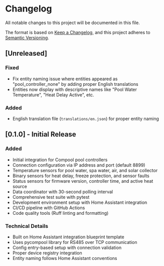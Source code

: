 # Changelog

All notable changes to this project will be documented in this file.

The format is based on [Keep a Changelog](https://keepachangelog.com/en/1.0.0/),
and this project adheres to [Semantic Versioning](https://semver.org/spec/v2.0.0.html).

## [Unreleased]

### Fixed
- Fix entity naming issue where entities appeared as "pool_controller_none" by adding proper English translations
- Entities now display with descriptive names like "Pool Water Temperature", "Heat Delay Active", etc.

### Added
- English translation file (`translations/en.json`) for proper entity naming

## [0.1.0] - Initial Release

### Added
- Initial integration for Compool pool controllers
- Connection configuration via IP address and port (default 8899)
- Temperature sensors for pool water, spa water, air, and solar collector
- Binary sensors for heat delay, freeze protection, and sensor faults
- Status sensors for firmware version, controller time, and active heat source
- Data coordinator with 30-second polling interval
- Comprehensive test suite with pytest
- Development environment setup with Home Assistant integration
- CI/CD pipeline with GitHub Actions
- Code quality tools (Ruff linting and formatting)

### Technical Details
- Built on Home Assistant integration blueprint template
- Uses pycompool library for RS485 over TCP communication
- Config entry-based setup with connection validation
- Proper device registry integration
- Entity naming follows Home Assistant conventions